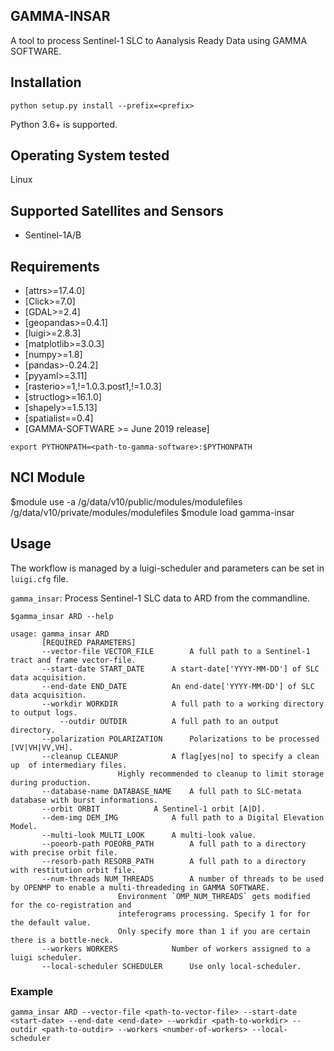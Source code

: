 ## GAMMA-INSAR

A tool to process Sentinel-1 SLC to Aanalysis Ready Data using GAMMA SOFTWARE.

## Installation

    python setup.py install --prefix=<prefix> 

Python 3.6+ is supported.

## Operating System tested
Linux

## Supported Satellites and Sensors
* Sentinel-1A/B

## Requirements
* [attrs>=17.4.0]
* [Click>=7.0]
* [GDAL>=2.4]
* [geopandas>=0.4.1]
* [luigi>=2.8.3]
* [matplotlib>=3.0.3]
* [numpy>=1.8]
* [pandas>-0.24.2]
* [pyyaml>=3.11]
* [rasterio>=1,!=1.0.3.post1,!=1.0.3]
* [structlog>=16.1.0]
* [shapely>=1.5.13]
* [spatialist==0.4]
* [GAMMA-SOFTWARE >= June 2019 release]

`export PYTHONPATH=<path-to-gamma-software>:$PYTHONPATH`

## NCI Module
$module use -a /g/data/v10/public/modules/modulefiles /g/data/v10/private/modules/modulefiles 
$module load gamma-insar

## Usage

The workflow is managed by a luigi-scheduler and parameters can be set in `luigi.cfg` file.

`gamma_insar`: Process Sentinel-1 SLC data to ARD from the commandline.

	$gamma_insar ARD --help

	usage: gamma_insar ARD
		   [REQUIRED PARAMETERS]
		   --vector-file VECTOR_FILE		A full path to a Sentinel-1 tract and frame vector-file.
		   --start-date START_DATE		A start-date['YYYY-MM-DD'] of SLC data acquisition.
		   --end-date END_DATE			An end-date['YYYY-MM-DD'] of SLC data acquisition.
		   --workdir WORKDIR			A full path to a working directory to output logs.
	           --outdir OUTDIR	 		A full path to an output directory.
		   --polarization POLARIZATION  	Polarizations to be processed [VV|VH|VV,VH].	
		   --cleanup CLEANUP			A flag[yes|no] to specify a clean up  of intermediary files. 
							Highly recommended to cleanup to limit storage during production.
		   --database-name DATABASE_NAME	A full path to SLC-metata database with burst informations.
		   --orbit ORBIT			A Sentinel-1 orbit [A|D].
		   --dem-img DEM_IMG			A full path to a Digital Elevation Model.
		   --multi-look MULTI_LOOK		A multi-look value.
		   --poeorb-path POEORB_PATH		A full path to a directory with precise orbit file.
		   --resorb-path RESORB_PATH		A full path to a directory with restitution orbit file.
		   --num-threads NUM_THREADS		A number of threads to be used by OPENMP to enable a multi-threadeding in GAMMA SOFTWARE.
							Environment `OMP_NUM_THREADS` gets modified for the co-registration and 
							inteferograms processing. Specify 1 for for the default value.
							Only specify more than 1 if you are certain there is a bottle-neck.
		   --workers WORKERS			Number of workers assigned to a luigi scheduler.
		   --local-scheduler SCHEDULER		Use only local-scheduler.


### Example 

`gamma_insar ARD --vector-file <path-to-vector-file> --start-date <start-date> --end-date <end-date> --workdir <path-to-workdir> --outdir <path-to-outdir> --workers <number-of-workers> --local-scheduler` 

